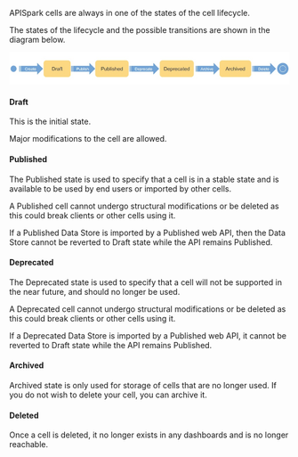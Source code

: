 APISpark cells are always in one of the states of the cell lifecycle.

The states of the lifecycle and the possible transitions are shown in the diagram below.

![cell lifecycle](images/cell-lifecycle.jpg "cell lifecycle")

#### Draft

This is the initial state.

Major modifications to the cell are allowed.

#### Published

The Published state is used to specify that a cell is in a stable state and is available to be used by end users or imported by other cells.

A Published cell cannot undergo structural modifications or be deleted as this could break clients or other cells using it.

If a Published Data Store is imported by a Published web API, then the Data Store cannot be reverted to Draft state while the API remains Published.

#### Deprecated

The Deprecated state is used to specify that a cell will not be supported in the near future, and should no longer be used.

A Deprecated cell cannot undergo structural modifications or be deleted as this could break clients or other cells using it.

If a Deprecated Data Store is imported by a Published web API, it cannot be reverted to Draft state while the API remains Published.

#### Archived

Archived state is only used for storage of cells that are no longer used. If you do not wish to delete your cell, you can archive it.

#### Deleted

Once a cell is deleted, it no longer exists in any dashboards and is no longer reachable.
